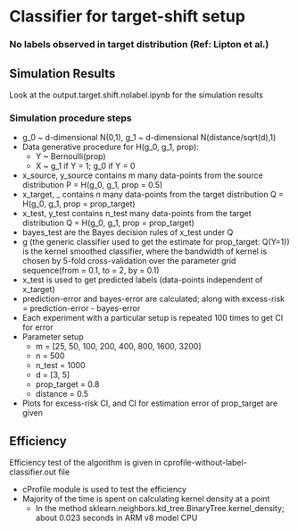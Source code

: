 # Classifier for target-shift setup
### No labels observed in target distribution (Ref: Lipton et al.)


## Simulation Results
Look at the output.target.shift.nolabel.ipynb for the simulation results

### Simulation procedure steps

- g_0 ~ d-dimensional N(0,1), g_1 ~ d-dimensional N(distance/sqrt(d),1)
- Data generative procedure for H(g_0, g_1, prop):
  - Y ~ Bernoulli(prop)
  - X ~ g_1 if Y = 1; g_0 if Y = 0
- x_source, y_source contains m many data-points from the source distribution P = H(g_0, g_1, prop = 0.5)
- x_target, _ contains n many data-points from the target distribution Q = H(g_0, g_1, prop = prop_target)
- x_test, y_test contains n_test many data-points from the target distribution Q = H(g_0, g_1, prop = prop_target)
- bayes_test are the Bayes decision rules of x_test under Q
- g (the generic classifier used to get the estimate for prop_target: Q(Y=1)) is the kernel smoothed classifier, where the bandwidth of kernel is chosen by 5-fold cross-validation over the parameter grid sequence(from = 0.1, to = 2, by = 0.1)
- x_test is used to get predicted labels (data-points independent of x_target)
- prediction-error and bayes-error are calculated; along with excess-risk = prediction-error - bayes-error
- Each experiment with a particular setup is repeated 100 times to get CI for error
- Parameter setup
  - m = [25, 50, 100, 200, 400, 800, 1600, 3200]
  - n = 500
  - n_test = 1000
  - d = [3, 5]
  - prop_target = 0.8
  - distance = 0.5
- Plots for excess-risk CI, and CI for estimation error of prop_target are given  



## Efficiency

Efficiency test of the algorithm is given in cprofile-without-label-classifier.out file

- cProfile module is used to test the efficiency
- Majority of the time is spent on calculating kernel density at a point 
  - In the method sklearn.neighbors.kd_tree.BinaryTree.kernel_density; about 0.023 seconds in ARM v8 model CPU 
